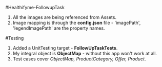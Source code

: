#Healthifyme-FollowupTask

1.	All the images are being referenced from Assets.
2. Image mapping is through the **config.json** file - 'imagePath', 'legendImagePath' are the property names.

#Testing

1. Added a UnitTesting target - **FollowUpTaskTests**.
2. My integral object is **ObjectMap** - without this app won't work at all.
3. Test cases cover *ObjectMap, ProductCategory, Offer, Product*. 